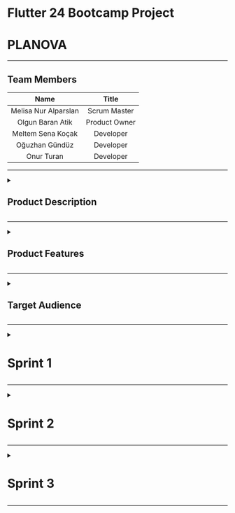 # Flutter 24 Bootcamp Project


# PLANOVA

---
## Team Members 

| Name   |Title  |
|:-------:| :-----:|
| Melisa Nur Alparslan  | Scrum Master     |
| Olgun Baran Atik   | Product Owner    |
| Meltem Sena Koçak     | Developer  |
| Oğuzhan Gündüz    | Developer  |
| Onur Turan     | Developer  |

---
<details>
  <summary><h2>Product Description</h2></summary>

In today's fast-paced world, using time efficiently and managing personal time correctly is one of the most important keys to achieving both professional and personal success.
Planova is a comprehensive mobile application that facilitates users' personal time management.

The application offers various features to make users' lives easier when it comes to time management. Users can set long-term goals, track these goals individually or with groups throughout the year, conduct internal analysis by keeping a journal, prioritize their tasks by creating a to-do list, and mark completed tasks. At the same time, it makes it easier for users to achieve their goals and progress with detailed analysis and artificial intelligence-supported planning features. Thanks to its minimalist design and user-friendly interface, users can easily adapt to the application.

As a result, managing time correctly is the basis of achieving success in all areas of life and Planova Application will be your greatest assistant on this path.

  <details>
    <summary><h4>Turkish explanation</h4></summary>

Günümüzün hızla akan dünyasında, zamanı verimli kullanmak ve kişisel zaman yönetimini doğru yapmak, hem profesyonel hem de kişisel başarıya ulaşmanın en önemli anahtarlarından biridir. Planova Uygulaması, kullanıcıların kişisel zaman yönetimini kolaylaştıran kapsamlı bir mobil uygulamadır.

Uygulama, zaman yönetimi konusunda kullanıcıların hayatını kolaylaştırmak için çeşitli özellikler sunar. Kullanıcılar, uzun vadeli hedeflerini belirleyebilir, bu hedefleri bireysel veya topluluklarla birlikte yıl boyunca takip edebilir, günlük tutarak içsel analiz yapabilir, yapılacaklar listesi oluşturarak görevlerini önceliklendirebilir ve tamamlanan işleri işaretleyebilirler. Aynı zamanda, detaylı analiz ve yapay zeka destekli planlama özellikleri ile kullanıcıların hedeflerine ulaşmalarını ve ilerlemelerini kolaylaştırır. Minimalist tasarımı ve kullanıcı dostu arayüzü sayesinde, kullanıcılar uygulamaya kolayca adapte olabilirler.

Sonuç olarak, zamanı doğru yönetmek, yaşamın her alanında başarıya ulaşmanın temelidir ve Planova Uygulaması bu yolda en büyük yardımcınız olacaktır.
    
  </details>
  
</details>

---
<details>
  <summary><h2>Product Features</h2></summary>


### 1. Today(Home)Page
- **User-Friendly Interface:** The home page has a simple and minimalist design that allows users to easily get used to the application.
- **Daily Work and Completed Tasks:** Users can see their work for that day, their long-term goals, and whether they have completed them or not in the categorization. This makes daily task management and tracking easier.
- **Weekly Calendar:** The weekly calendar at the top makes it easy for users to switch between different days.

### 2. Goals Page
- **Grid View:** All goals are presented in a view where users can easily see their progress.
- **Goal Details:** By clicking on the goal, the details, start date, completion status and statistics of the goal can be accessed.
- **Adding and Removing Targets:** New targets can be added or existing targets can be archived.
- **Data Analysis:** Users can visually see their progress on the goals they set statistically and long-term development with a 365-day grid view
- **AI-Assisted Planning:** Artificial intelligence helps users plan and break down their goals. It also gives suggestions on how many days the goals should last.
- **Community Goal tracking:** Users can set common goals with their friends and work on them together.
    * **Common Goals and Progress Tracking:** Users can track their progress on common goals they set with their friends, with percentages.
    * **Progress Graphs:** Users can see their own and their friends' progress graphically. These graphics increase users' motivation.
    * **Goal Details:** Details and progress of the goals set with friends can be viewed on the challenge page. This page also includes buttons for adding and editing goals.

### 3. Journal
- **Daily Notes:** Users can keep a diary and record notes in chronological order. A separate note can be entered for each day.
- **Adding Images and Text:** In addition to adding text to journal notes, images can also be added. This makes notes richer and more meaningful.

### 4. Profile Page
- **All Goals and Archive:** All goals and archived data of users are displayed on this page. Users can easily access their past goals and completed tasks.
- **Detailed Progress Analysis:** Users' personal progress is analyzed graphically and statistically. These analyzes help users better understand their progress.

### 5. Settings
- **Profile Settings:**
  * **Edit Profile:** Allows users to update their personal information such as name, email, and profile picture.
  * **Account Information:** Provides detailed account information including membership status and account creation date.
- **Security and Privacy:**
  * **Change Password:** Enables users to change their account password for enhanced security.
  * **Two-Factor Authentication:** Offers an additional layer of security by requiring a second form of authentication.
- **Notifications:** Users can customize notification settings, including which events trigger notifications.
- **Themes:** Users can choose from a variety of themes to personalize the appearance of the app.




<details>
    <summary><h4>Turkish explanation</h4></summary>

  ### 1. Ana Sayfa(Bugün)
- **Kullanıcı Dostu Arayüz:** Ana sayfa, kullanıcıların uygulamaya kolayca alışmalarını sağlayan sade ve minimalist bir tasarıma sahiptir.
- **Günlük İşler ve Tamamlanan Görevler:** Kullanıcılar, o güne ait işlerini, uzun vadede devam ettiği hedeflerini, bunları tamamlayıp tamamlamadıkları kategorizasyonu içinde görebilirler. Bu, günlük görev yönetimini ve takibini kolaylaştırır.
- **Haftalık Takvim:** Üst kısımda yer alan haftalık takvim, kullanıcıların farklı günler arasında geçişini kolaylaştır.

### 2. Hedefler Sayfası
- **Izgara Görünüm:** Tüm hedefler, kullanıcıların ilerlemesini kolayca görebileceği bir görünümde sunulur.
- **Hedef Detayları:** Hedefe tıklanıldığında, hedefin detaylarına, başlangıç tarihine, tamamlanma durumuna ve istatistiklerine ulaşılabilir.
- **Hedef Ekleme ve Çıkarma:** Yeni hedefler eklenebilir veya var olan hedefler arşivlenebilir.
- **Veri Analizi:** Kullanıcıların belirledikleri hedeflerdeki ilerlemeleri istatistiksel olarak ve 365 günlük ızgara görünümle uzun vadeli gelişimi görsel bir şekilde görebilirler
- **Yapay Zeka Destekli Planlama:** Yapay zeka, kullanıcıların hedeflerini planlamalarına ve parçalara bölmelerine yardımcı olur. Ayrıca, hedeflerin kaç gün sürmesi gerektiği konusunda önerilerde bulunur.
- **Toplulukla Hedef takibi:** Kullanıcılar, arkadaşlarıyla ortak hedefler belirleyebilir ve bu hedefler üzerinde birlikte çalışabilirler.
    * **Ortak Hedefler ve İlerleme Takibi:** Kullanıcılar, arkadaşlarıyla belirledikleri ortak hedeflerdeki ilerlemelerini yüzdelerle takip edebilirler.
    * **İlerleme Grafikleri:** Kullanıcılar, kendi ve arkadaşlarının ilerlemelerini grafiksel olarak görebilirler. Bu grafikler, kullanıcıların motivasyonlarını artırır.
    * **Hedef Detayları:** Arkadaşlarla belirlenen hedeflerin detayları ve ilerlemeleri, challenge sayfasında görüntülenebilir. Bu sayfada ayrıca hedef ekleme ve düzenleme butonları bulunur.
 
### 3. Günlük
- **Günlük:** Kullanıcılar, tarih sırasına göre günlük tutabilir, not kaydedebilirler. Her gün için ayrı bir not girişi yapılabilir.
- **Görsel ve Metin Ekleme:** Günlük notlarına metin eklemenin yanı sıra, görseller de eklenebilir. Bu, notların daha zengin ve anlamlı olmasını sağlar.

### 4. Profil Sayfası
- **Tüm Hedefler ve Arşiv:** Kullanıcıların tüm hedefleri ve arşivlenen verileri bu sayfada görüntülenir. Kullanıcılar, geçmiş hedeflerine ve tamamlanan görevlere kolayca ulaşabilirler.
- **Detaylı İlerleme Analizi:** Kullanıcıların kişisel ilerlemeleri, grafiksel ve istatistiksel olarak analiz edilir. Bu analizler, kullanıcıların gelişimlerini daha iyi anlamalarına yardımcı olur.

### 5. Ayarlar
- **Profil ayarları:**
  * **Profili Düzenle:** Kullanıcıların ad, e-posta adresi ve profil resmi gibi kişisel bilgilerini güncellemesine olanak tanır.
  * **Hesap Bilgileri:** Üyelik durumu ve hesap oluşturma tarihi dahil olmak üzere ayrıntılı hesap bilgileri sağlar.
- **Güvenlik ve Gizlilik:**
  * **Şifreyi Değiştir:** Gelişmiş güvenlik için kullanıcıların hesap şifrelerini değiştirmelerine olanak tanır.
  * **İki Faktörlü Kimlik Doğrulama:** İkinci bir kimlik doğrulama biçimi gerektirerek ek bir güvenlik katmanı sunar.
- **Bildirimler:** Kullanıcılar, hangi olayların bildirimleri tetiklediğini de içeren bildirim ayarlarını özelleştirebilir.
- **Temalar:** Kullanıcılar, uygulamanın görünümünü kişiselleştirmek için çeşitli temalar arasından seçim yapabilir.
  </details>

</details>

---
<details>
  <summary><h2>Target Audience</h2></summary>

Planova application appeals to a wide range of users and offers features for people from different age groups and professions.

- **Students:**
  * **Academic Success:** Students who want to organize their study plans and academic goals.
  * **Time Management:** Those who want to keep track of exam dates and assignment deadlines.
  * **Daily Note Taking:** Students who want to take notes of their daily work and progress.

- **Professionals:**
  * **Task Tracking**: Those who want to organize daily meetings, tasks and workflows.
  * **Career Development:** Professionals who want to follow their career development and long-term goals.

- **Freelancers:**
  * **Task Management:** Freelancers who want to organize and track their daily tasks.
  * **Time Management:** Those who want to plan their work and manage their daily to-do list.

- **Personal Development Enthusiasts:**
  * **Personal Development:** Individuals who want to follow their own development and set personal goals.

- **Users Aimed at Teamwork and Common Goals:**
  * **Common Goal Setting:** Groups of friends or business teams who want to work together by setting common goals.
  * **Increasing Motivation:** Those who want to increase group motivation by using the joint goal tracking feature.


<details>
    <summary><h4>Turkish explanation</h4></summary>

Planova Uygulaması, geniş bir kullanıcı kitlesine hitap eder ve farklı yaş gruplarından ve mesleklerden insanlara yönelik özellikler sunar.

- **Öğrenciler:**
  * **Akademik Başarı:** Ders çalışma planlarını ve akademik hedeflerini düzenlemek isteyen öğrenciler.
  * **Zaman Yönetimi:** Sınav tarihlerini ve ödev teslim tarihlerini takip etmek isteyenler.
  * **Günlük Not Tutma:** Günlük çalışmalarını ve ilerlemelerini not almak isteyen öğrenciler.

- **Profesyoneller:**
  * **Görev Takibi**: Günlük toplantıları, görevleri ve iş akışlarını organize etmek isteyenler.
  * **Kariyer Gelişimi:** Kariyer gelişimlerini ve uzun vadeli hedeflerini takip etmek isteyen profesyoneller.

- **Serbest Çalışanlar:**
  * **Görev Yönetimi:** Günlük görevlerini düzenlemek ve takip etmek isteyen serbest çalışanlar.
  * **Zaman Yönetimi:** İşlerini planlamak ve günlük yapılacaklar listesini yönetmek isteyenler.

- **Kişisel Gelişim Meraklıları:**
  * **Kişisel Gelişim:** Kendi gelişimlerini takip etmek ve kişisel hedefler belirlemek isteyen bireyler.

- **Takım Çalışması ve Ortak Hedeflere Yönelik Kullanıcılar:**
  * **Ortak Hedef Belirleme:** Ortak hedefler belirleyerek birlikte çalışmak isteyen arkadaş grupları veya iş takımları.
  * **Motivasyon Artırma:** Birlikte hedef takibi özelliğini kullanarak grup motivasyonunu artırmak isteyenler.


    
  </details>
  
</details>


---
<details>
  <summary><h1>Sprint 1</h1></summary>

<details>
    <summary><h2>App Screenshots</h2></summary>

### Login Page
![Loginpage](https://github.com/olgnbrn/flutter24_bootcamp/raw/main/Project_Management_Files/Sprint_1/Sprint1_App_ss/Sprint1_Loginpage_UI.png)

---
### Today(Home)page
![Homepage](https://github.com/olgnbrn/flutter24_bootcamp/raw/main/Project_Management_Files/Sprint_1/Sprint1_App_ss/Sprint1_Homepage_UI.png)

---
### Habits Page
![Habitpage](https://github.com/olgnbrn/flutter24_bootcamp/raw/main/Project_Management_Files/Sprint_1/Sprint1_App_ss/Sprint1_Habitpage_UI.png)

---
### Journal Page
![Habitpage](https://github.com/olgnbrn/flutter24_bootcamp/raw/main/Project_Management_Files/Sprint_1/Sprint1_App_ss/Spritn1_Journalpage_UI.png)

---
### Profile Page
![Habitpage](https://github.com/olgnbrn/flutter24_bootcamp/raw/main/Project_Management_Files/Sprint_1/Sprint1_App_ss/Sprint1_Profilepage_UI.png)

---
### Settings Page
<img src="https://github.com/olgnbrn/flutter24_bootcamp/raw/main/Project_Management_Files/Sprint_1/Sprint1_App_ss/Sprint1_settingspage_UI.png" width="500">



   
</details>

---
  <details>
    <summary><h2>App Map</h2></summary>

![App Flowchart](https://github.com/olgnbrn/flutter24_bootcamp/raw/main/Project_Management_Files/Sprint_1/Sprint1_App_Map/Sprint1_App_Map.png)
   
  </details>

---
  <details>
    <summary><h2>Project Management</h2></summary>
    
![pm_1](https://github.com/olgnbrn/flutter24_bootcamp/raw/main/Project_Management_Files/Sprint_1/Sprint1_PM/Sprint1_pm_1.png)
![pm_2](https://github.com/olgnbrn/flutter24_bootcamp/raw/main/Project_Management_Files/Sprint_1/Sprint1_PM/Sprint1_pm_2.png)
![pm_3](https://github.com/olgnbrn/flutter24_bootcamp/raw/main/Project_Management_Files/Sprint_1/Sprint1_PM/Sprint1_pm_3.png)
![pm_4](https://github.com/olgnbrn/flutter24_bootcamp/raw/main/Project_Management_Files/Sprint_1/Sprint1_PM/Sprint1_pm_4.png)
![pm_5](https://github.com/olgnbrn/flutter24_bootcamp/raw/main/Project_Management_Files/Sprint_1/Sprint1_PM/Sprint1_pm_5.png)
   
  </details>

---
  <details>
    <summary><h2>Burndown Chart</h2></summary>

![Burndown Chart](https://github.com/olgnbrn/flutter24_bootcamp/raw/main/Project_Management_Files/Sprint_1/Sprint1_Burndown_chart/Sprint1_Burndown_Chart_1.png)

![Burndown Chart](https://github.com/olgnbrn/flutter24_bootcamp/raw/main/Project_Management_Files/Sprint_1/Sprint1_Burndown_chart/Sprint1_Burndown_Chart_2.png)



    
  </details>

---


- **Sprint Notes:**
   * It was decided to use Figma in UI designs.
   * It was decided to use Asana as a project management tool.
   * Daily scrum meetings were held using WhatsApp and Discord applications according to team availability.
   * It was decided to use e-mail for the login system.
   * It was decided that the main theme of the application would be dark.
   * Due to global targets, it was decided to make designs and applications in English.
 
- **Expected point completion within Sprint:**
  * 300 Point

- **Point Completion Logic:**
  * A total target of 1200 points was set. In the first sprint, 300 points were targeted because the idea was planned and the designs were made, and 300 points were completed. In the second sprint, 450 points are targeted as the focus will be on writing code and adding APIs. In the third sprint, a target of 450 points was set as the remaining tasks would be completed and integration work would be carried out.

- **Daily Scrum:** [Daily Scrum](https://github.com/olgnbrn/flutter24_bootcamp/tree/main/Project_Management_Files/Sprint_1/Sprint1_Daily_Scrum)

- **Product Backlog URL:** 

- **Sprint Review:**
    * Melisa Nur Alparslan and Olgun Baran Atik made the prototypes and designs.
   * Since we wanted the application to have different features, it was not easy to decide during the prioritization phase.
   * It was decided to highlight the habit-forming feature.
   * Although it did not take much time to decide on the logo, choosing the brand name did.
   * The first week was spent in market research, user interviews, determining the details of the idea and making a draft prototype.
   * Designs were made in the second week.
   * In this process, the project management method was determined, the team got to know each other, and a system was created to be used in other sprints.
   * Date addition in asana was not used in the first place because the next day's tasks were discussed in daily meetings in the WhatsApp group. Dates were added to the asana to create a burndown chart.
   * The first sprint planning was generally based on design and idea and a good sprint process was passed.


- **Sprint Review Participants:**
    * Melisa Nur Alparslan, Olgun Baran Atik, Meltem Sena Koçak, Oğuzhan Gündüz, Onur Turan

- **Sprint Retrospective:**
   * In the second sprint, it was decided to install Firebase first.
   * It was decided to finalize the application logo.
   * It was decided that all team members would write code together in the second sprint.
   * It was decided to conduct a free API research suitable for the application for the artificial intelligence plug-in.
   * It was decided to add an open theme to the application.
   * It was decided to edit the daily section UI.
   * It was decided to improve the user profile creation and editing page.
   * It was decided to integrate daily planner and calendar.
   * It was decided to complete the habit creation and tracking page.
   * It was decided to add task list and reminder features.
   * It was decided to develop the target tracking and analysis page.

- **Additional Notes**
<details>
    <summary><h4>Turkish explanation</h4></summary>


- **Sprint Notları:**
   * UI tasarımlarında Figma kullanılmasına karar verildi.
   * Proje yönetim aracı olarak Asana kullanılmasına karar verildi.
   * Daily scrum toplantıları whatsapp ve discord uygulamaları takım müsaitlik durumuna göre kullanılarak gerçekleştirildi.
   * Giriş sistemi için e-posta kullanılmasına karar verildi.
   * Uygulamanın asıl temasının koyu olmasına karar verildi.
   * Globale yönelik hedefler nedeniyle İngilizce dili ile tasarımların ve uygulamanın yapılmasına karar verildi.
 
 
- **Sprint İçinde Tamamlanması Beklenen Puan:**
  * 300 Puan

- **Puan Tamamlama Mantığı:**
  * Toplamda 1200 puanlık bir hedef belirlendi. Birinci sprintte, fikir oturması ve tasarımların yapılması planlandığı için 300 puan hedeflenmiştir ve 300 puan tamamlanmıştır. İkinci sprintte, kod yazma ve API ekleme çalışmalarına yoğunlaşılacağı için 450 puan hedeflenmiştir. Üçüncü sprintte ise kalan görevlerin tamamlanması ve entegrasyon çalışmaları yapılacağından 450 puan hedefi konulmuştur.

- **Sprint Gözden Geçirilmesi:**
   * Melisa Nur Alparslan ve Olgun Baran Atik prototip ve tasarımları yaptı.
   * Uygulamanın farklı özellikler taşımasını istenildiği için önceliklendirme aşamasında karar vermek kolay olmadı.
   * Alışkanlık oluşturma özelliğinin ön plana çıkarılmasına karar verildi.
   * Logoya karar vermek çok zaman almasa da marka adını seçmek zaman aldı.
   * Birinci hafta pazar araştırması, kullanıcı görüşmeleri, fikrin detaylarının belirlenmesi ve prototipin taslak olarak yapılması şeklinde geçirildi.
   * İkinci hafta tasarımlar yapıldı.
   * Bu süreçte proje yönetim yöntemi belirlendi, takım birbiriyle tanışmış oldu, ve diğer sprintlerde de kullanılmak üzere sistem oluşturuldu.
   * Whatsapp grubunda günlük olarak toplantılarda ertesi gün görevleri konuşulduğu için asanada tarih eklemesi ilk etapta kullanılmadı. Burndown chart oluşturmak için asanaya tarihler sonrasında eklenildi.
   * Birinci sprint planlaması genel olarak tasarım ve fikir üstüne oldu ve iyi bir sprint süreci geçirildi.
     

- **Sprint Gözden Geçirme Katılımcıları:**
    * Melisa Nur Alparslan, Olgun Baran Atik, Meltem Sena Koçak, Oğuzhan Gündüz, Onur Turan

- **Sprint Retrospektifi:**
   * İkinci sprintte ilk olarak Firebase kurulmasına karar verildi.
   * Ugulama logosunun kesinleştirilmesine karar verildi.
   * Tüm ekip üyelerinin ikinci sprintte birlikte kod yazmasına karar verildi.
   * Yapay zeka eklentisi için uygulamaya uygun ücretsiz api araştırması yapılmasına karar verildi.
   * Uygulamaya açık tema eklenilmesine karar verildi.
   * Günlük kısmı UI düzenlenmesine karar verildi.
   * Kullanıcı profili oluşturma ve düzenleme sayfasının geliştirilmesine karar verildi.
   * Günlük planlayıcı ve takvim entegrasyonu yapılmasına karar verildi.
   * Alışkanlık oluşturma ve takip etme sayfasının tamamlanmasına karar verildi.
   * Görev listesi ve hatırlatıcı özelliklerinin eklenmesine karar verildi.
   * Hedef takip ve analiz sayfasının geliştirilmesine karar verildi.
</details>







</details>


---
<details>
  <summary><h1>Sprint 2</h1></summary>

  ---

<details>
    <summary><h2>App Screenshots</h2></summary>

  ### Login Page

  ![Loginpage](https://github.com/olgnbrn/flutter24_bootcamp/raw/main/Project_Management_Files/Sprint_2/Sprint2_App_ss/Sprint2_Loginpage.png)

---
### Today(Home)page
![Homepage](https://github.com/olgnbrn/flutter24_bootcamp/raw/main/Project_Management_Files/Sprint_2/Sprint2_App_ss/Sprint2_Todaypage.png)

---
### Habits Page
![Habitpage](https://github.com/olgnbrn/flutter24_bootcamp/raw/main/Project_Management_Files/Sprint_2/Sprint2_App_ss/Sprint2_Habitpage.png)

---
### Journal Page
![Habitpage](https://github.com/olgnbrn/flutter24_bootcamp/raw/main/Project_Management_Files/Sprint_2/Sprint2_App_ss/Sprint2_journalpage.png)

---
### Profile Page
![Habitpage](https://github.com/olgnbrn/flutter24_bootcamp/raw/main/Project_Management_Files/Sprint_2/Sprint2_App_ss/Sprint2_Profilepage.png)




   
</details>

---

<details>
  <summary><h2>Project Management</h2></summary>
    
  ![pm_1](https://github.com/olgnbrn/flutter24_bootcamp/raw/main/Project_Management_Files/Sprint_2/Sprint2_PM/Sprint2_pm_1.png)
  ![pm_2](https://github.com/olgnbrn/flutter24_bootcamp/raw/main/Project_Management_Files/Sprint_2/Sprint2_PM/Sprint2_pm_2.png)
  ![pm_3](https://github.com/olgnbrn/flutter24_bootcamp/raw/main/Project_Management_Files/Sprint_2/Sprint2_PM/Sprint2_pm_3.png)
  ![pm_4](https://github.com/olgnbrn/flutter24_bootcamp/raw/main/Project_Management_Files/Sprint_2/Sprint2_PM/Sprint2_pm_4.png)
</details>

---
  <details>
    <summary><h2>Burndown Chart</h2></summary>

  ![Burndown Chart](https://github.com/olgnbrn/flutter24_bootcamp/raw/main/Project_Management_Files/Sprint_2/Sprint2_Burndown_chart/Sprint2_Burndown_Chart_1.png)

  ![Burndown Chart](https://github.com/olgnbrn/flutter24_bootcamp/raw/main/Project_Management_Files/Sprint_2/Sprint2_Burndown_chart/Sprint2_Burndown_Chart_2.png)
    
  </details>

---


- **Sprint Notes:**
   * Used Firebase Core for Firebase services application integration.
   * Firebase Authentication was used to authenticate with Firebase.
   * Used Cloud Firestore to interact with the Firestore database and transfer user data.
   * Firebase Storage was used to store user data.
   * Google Sign in option has been added to log in.
   * Image picker was used for user photos.
   * Flutter sound was used for audio recording and playback.
 
- **Expected point completion within Sprint:**
  * 450

- **Point Completion Logic:**
  * A total target of 1200 points was set. 300 points were completed in the first sprint. In the second sprint, the overall completion of the codes was requested, a target of 450 points was set and 450 points were completed. In the third sprint, a target of 450 points was set as the remaining tasks would be completed and integration work would be carried out.

- **Daily Scrum:**  [Daily Scrum](https://github.com/olgnbrn/flutter24_bootcamp/tree/main/Project_Management_Files/Sprint_2/Sprint2_Daily_Scrum)

- **Product Backlog URL:** 

- **Sprint Review:**
  *  In the second sprint, firstly project skeleton was created by Olgun and Oğuzhan.
  *  Coding of registration and login pages was done.
  *  While the home page coding was done by Olgun and Oğuzhan, the diary page coding was simultaneously done by Meltem and Onur, and the habit page inner screen coding was done by Melisa.
  *  It was decided that the features of adding audio recording and visuals to the diary page would be completed in this sprint and the goal was achieved.
  *  According to the changes in all pages, coding of the profile page that will provide data analysis has started.
  * Adding habits and adding buttons for the home screen have been customized.
  * Settings button coding was done by Olgun and Oğuzhan.
  * After the diary page was completed, Meltem and Onur researched the API suitable for the application.
  * Although it was aimed to complete the coding of all pages in the second sprint planning, many features were added to the prototype during coding and the coding goal was achieved except for the target tracking page with a friend.
  * Flexibility was provided according to the features added in the planning and a good sprint process was achieved.


- **Sprint Review Participants:**
    * Melisa Nur Alparslan, Olgun Baran Atik, Meltem Sena Koçak, Oğuzhan Gündüz, Onur Turan

- **Sprint Retrospective:**
   * In the third sprint, it was decided that the habit tracking pages with friends would be created first by Oğuzhan, Olgun and Melisa.
   * It was decided to make some changes on the habit editing page.
   * It was decided to make adjustments to the profile screen according to the changes made.
   * It was decided to make final adjustments to the settings screen.
   * In line with the application-friendly and free API research conducted in the second sprint, it was decided that Meltem and Onur would integrate artificial intelligence into the application.
   * It was decided to make visual changes on the main screen of the profile page.
   * It was decided to add an open theme option to the application.
   * It was decided to write the User Agreement, Information and Explicit Consent texts and add them to the application.
   * It was decided to localize the application so that it can offer different language options.

- **Additional Notes:**

<details>
    <summary><h4>Turkish explanation</h4></summary>


- **Sprint Notları:**
   * Firebase hizmetleri uygulama entegrasyonu için Firebase Core kullanıldı.
   * Firebase ile kimlik doğrulama işlemleri gerçekleştirmek için Firebase Authentication kullanıldı.
   * Firestore veritabanı ile etkileşim kurup kullanıcı verilerini aktarmak için Cloud Firestore kullanıldı.
   * Kullanıcı verilerini depolamak için Firebase Storage kullanıldı.
   * Oturum açmak için Google Sign in seçeneği eklenildi.
   * Kullanıcı fotoğrafları için Image picker kullanıldı.
   * Ses kaydetme ve oynatma için flutter sound kullanıldı.
 
- **Sprint İçinde Tamamlanması Beklenen Puan:**
  * 450

- **Puan Tamamlama Mantığı:**
  * Toplamda 1200 puanlık bir hedef belirlendi. Birinci sprintte 300 puan tamamlanmıştır. İkinci sprintte, kodların genel olarak tamamlanması istenilmiş 450 puan hedefi konulmuş ve 450 puan tamamlanmıştır. Üçüncü sprintte ise kalan görevlerin tamamlanması ve entegrasyon çalışmaları yapılacağından 450 puan hedefi konulmuştur.

- **Sprint Gözden Geçirilmesi:**
   * İkinci sprintte, ilk olarak proje iskeleti oluşturulması Olgun ve Oğuzhan tarafından yapıldı.
   * Kayıt olma ve giriş sayfalarının kodlaması yapıldı.
   * Ana sayfa kodlaması Olgun ve Oğuzhan tarafından yapılırken eş zamanlı olarak günlük sayfası kodlaması Meltem ve Onur tarafından, alışkanlık sayfası iç ekranı kodlaması Melisa tarafından yapıldı.
   * Günlük sayfasına ses kaydı ve görsel ekleme özelliklerinin bu sprintte bitirilmesi kararlaştırıldı ve amaca ulaşıldı.
   * Tüm sayfalarda olan değişikliklere göre, veri analizi sağlayacak olan profil sayfasının kodlanmasına başlanıldı.
   * Alışkanlık ekleme ve ana ekran için yapılacak ekleme butonları özelleştirildi.
   * Ayarlar butonu kodlaması Olgun ve Oğuzhan tarafından yapıldı.
   * Günlük sayfası bittikten sonra uygulamaya uygun olacak API araştırması Meltem ve Onur tarafından yapıldı.
   * İkinci sprint planlamasında tüm sayfaların kodlamasının bitirilmesi hedeflense de kodlama esnasında prototipe birçok özellik eklenildi ve arkadaşla hedef takip sayfası hariç kodlama hedefine ulaşıldı.
   * Planlamada eklenilen özelliklere göre esneklik sağlandı ve iyi bir sprint süreci geçirildi.
     

- **Sprint Gözden Geçirme Katılımcıları:**
    * Melisa Nur Alparslan, Olgun Baran Atik, Meltem Sena Koçak, Oğuzhan Gündüz, Onur Turan

- **Sprint Retrospektifi:**
   * Üçüncü sprintte ilk olarak arkadaşlı alışkanlık takip sayfalarının Oğuzhan, Olgun, Melisa tarafından yapılmasına karar verildi.
   * Alışkanlık düzenleme sayfasında bazı değişiklikler yapılmasına karar verildi.
   * Yapılan değişiklere göre profil ekranında düzenlemeler yapılmasına karar verildi.
   * Ayarlar ekranında son düzenlemeler yapılmasına karar verildi.
   * İkinci sprintte yapılan uygulamaya uygun ve ücretsiz API araştırmaları doğrultusunda Meltem ve Onur’un uygulamaya yapay zeka entegrasyonu yapmasına karar verildi.
   * Profil sayfasının ana ekranında görsel değişiklik yapılmasına karar verildi.
   * Uygulamaya açık tema seçeneğinin eklenilmesine karar verildi.
   * Kullanıcı sözleşme, Aydınlatma ve Açık Rıza metinlerinin yazılmasına, uygulamaya eklenmesine karar verildi.
   * Uygulamanın farklı dil seçenekleri sunabilmesi için lokalizasyon yapılmasına karar verildi.
</details>
</details>

---

<details>
  <summary><h1>Sprint 3</h1></summary>
</details>

---
